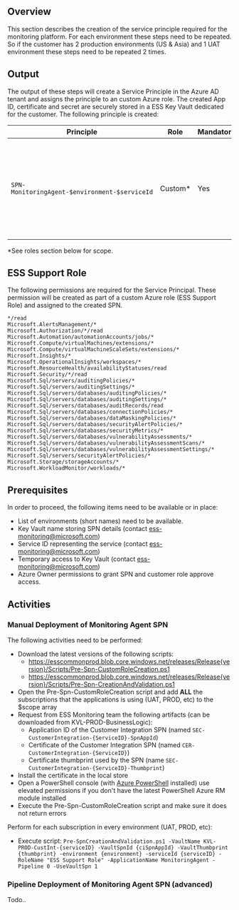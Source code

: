 ## Overview

This section describes the creation of the service principle required for the monitoring platform. For each environment these steps need to be repeated. So if the customer has 2 production environments (US & Asia) and 1 UAT environment these steps need to be repeated 2 times.

## Output

The output of these steps will create a Service Principle in the Azure AD tenant and assigns the principle to an custom Azure role. The created App ID, certificate and secret are securely stored in a ESS Key Vault dedicated for the customer. The following principle is created:

| Principle | Role | Mandatory | Certificate | Purpose | Example |
|---|---|---|---|---|---|
|`SPN-MonitoringAgent-$environment-$serviceId` | Custom* | Yes | Yes | This SPN is used to configure monitoring setting for in-scope resources and query logs from data sources. |SPN-MonitoringAgent-PROD-BPL-MON|
*See roles section below for scope.

## ESS Support Role
The following permissions are required for the Service Principal. These permission will be created as part of a custom Azure role (ESS Support Role) and assigned to the created SPN.
```
*/read
Microsoft.AlertsManagement/*
Microsoft.Authorization/*/read
Microsoft.Automation/automationAccounts/jobs/*
Microsoft.Compute/virtualMachines/extensions/*
Microsoft.Compute/virtualMachineScaleSets/extensions/*
Microsoft.Insights/*
Microsoft.OperationalInsights/workspaces/*
Microsoft.ResourceHealth/availabilityStatuses/read
Microsoft.Security/*/read
Microsoft.Sql/servers/auditingPolicies/*
Microsoft.Sql/servers/auditingSettings/*
Microsoft.Sql/servers/databases/auditingPolicies/*
Microsoft.Sql/servers/databases/auditingSettings/*
Microsoft.Sql/servers/databases/auditRecords/read
Microsoft.Sql/servers/databases/connectionPolicies/*
Microsoft.Sql/servers/databases/dataMaskingPolicies/*
Microsoft.Sql/servers/databases/securityAlertPolicies/*
Microsoft.Sql/servers/databases/securityMetrics/*
Microsoft.Sql/servers/databases/vulnerabilityAssessments/*
Microsoft.Sql/servers/databases/vulnerabilityAssessmentScans/*
Microsoft.Sql/servers/databases/vulnerabilityAssessmentSettings/*
Microsoft.Sql/servers/securityAlertPolicies/*
Microsoft.Storage/storageAccounts/*
Microsoft.WorkloadMonitor/workloads/*
```

## Prerequisites

In order to proceed, the following items need to be available or in place:

- List of environments (short names) need to be available.
- Key Vault name storing SPN details (contact ess-monitoring@microsoft.com)
- Service ID representing the service (contact ess-monitoring@microsoft.com)
- Temporary access to Key Vault (contact ess-monitoring@microsoft.com)
- Azure Owner permissions to grant SPN and customer role approve access.

## Activities

### Manual Deployment of Monitoring Agent SPN
The following activities need to be performed:

- Download the latest versions of the following scripts:
  - https://esscommonprod.blob.core.windows.net/releases/Release{version}/Scripts/Pre-Spn-CustomRoleCreation.ps1
  - https://esscommonprod.blob.core.windows.net/releases/Release{version}/Scripts/Pre-Spn-CreationAndValidation.ps1
- Open the Pre-Spn-CustomRoleCreation script and add **ALL** the subscriptions that the applications is using (UAT, PROD, etc) to the $scope array 
- Request from ESS Monitoring team the following artifacts (can be downloaded from KVL-PROD-BusinessLogic):
  - Application ID of the Customer Integration SPN (named `SEC-CustomerIntegration-{ServiceID}-SpnAppId`)
  - Certificate of the Customer Integration SPN (named `CER-CustomerIntegration-{ServiceID}`)
  - Certificate thumbprint used by the SPN (name `SEC-CustomerIntegration-{ServiceID}-Thumbprint`)
- Install the certificate in the local store
- Open a PowerShell console (with [Azure PowerShell](https://docs.microsoft.com/en-us/powershell/azure/install-azurerm-ps) installed) use elevated permissions if you don't have the latest PowerShell Azure RM module installed
- Execute the Pre-Spn-CustomRoleCreation script and make sure it does not return errors


Perform for each subscription in every environment (UAT, PROD, etc):

- Execute script: `Pre-SpnCreationAndValidation.ps1 -VaultName KVL-PROD-CustInt-{serviceID} -VaultSpnId {ciSpnAppId} -VaultThumbprint {thumbprint} -environment {environment} -serviceId {serviceID} -RoleName "ESS Support Role" -ApplicationName MonitoringAgent -Pipeline 0 -UseVaultSpn 1`


### Pipeline Deployment of Monitoring Agent SPN (advanced)
Todo..

